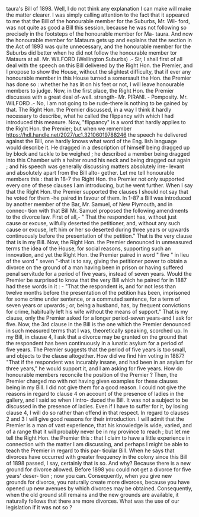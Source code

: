 taura's Bill of 1898. Well, I do not think any explanation I can make will make the matter clearer. I was simply calling attention to the fact that it appeared to me that the Bill of the honourable member for the Suburbs, Mr. Wil- ford, was not quite as good a Bill this session, because he was not following so precisely in the footsteps of the honourable member for Ma- taura. And now the honourable member for Mataura gets up and explains that the section in the Act of 1893 was quite unnecessary, and the honourable member for the Suburbs did better when he did not follow the honourable member tor Mataura at all. Mr. WILFORD (Wellington Suburbs) .- Sir, I shall first of all deal with the speech on this Bill delivered by the Right Hon. the Premier, and I propose to show the House, without the slightest difficulty, that if ever any honourable member in this House turned a somersault the Hon. the Premier has done so : whether he has lit on his feet or not, I will leave honourable members to judge. Now, in the first place, the Right Hon. the Premier discusses with a great deal of-well. strength- Mr. PIRANI. - Pomposity. Mr. WILFORD .- No, I am not going to be rude-there is nothing to be gained by that. The Right Hon. the Premier discussed, in a way I think it hardly necessary to describe, what he called the flippancy with which I had introduced this measure. Now, "flippancy" is a word that hardly applies to the Right Hon. the Premier; but when we remember https://hdl.handle.net/2027/uc1.32106019788246 the speech he delivered against the Bill, one hardly knows what word of the Eng. lish language would describe it. He dragged in a description of himself being dragged up by block and tackle to be weighed ; he described a member being dragged into this Chamber with a halter round his neck and being dragged out again ; and his speech was generally discussing matters absolutely irre- levant and absolutely apart from the Bill alto- gether. Let me tell honourable members this : that in 18-7 the Right Hon. the Premier not only supported every one of these clauses I am introducing, but he went further. When I say that the Right Hon. the Premier supported the clauses I should not say that he voted for them -he paired in favour of them. In 1-87 a Bill was introduced by another member of the Bar, Mr. Samuel, of New Plymouth, and in connec- tion with that Bill Mr. Samuel proposed the following amendments to the divorce law. First of all,- " That the respondent has, without just cause or excuse, wilfully deserted the petitioner, and, without any such cause or excuse, left him or her so deserted during three years or upwards continuously before the presentation of the petition." That is the very clause that is in my Bill. Now, the Right Hon. the Premier denounced in unmeasured terms the idea of the House, for social reasons, supporting such an innovation, and yet the Right Hon. the Premier paired in word " five " in lieu of the word " seven "-that is to say, giving the petitioner power to obtain a divorce on the ground of a man having been in prison or having suffered penal servitude for a period of five years, instead of seven years. Would the Premier be surprised to know that the very Bill which he paired for in 1887 had these words in it : - "That the respondent is, and for not less than twelve months before the presentation of the petition has been, imprisoned for some crime under sentence, or a commuted sentence, for a term of seven years or upwards ; or, being a husband, has, by frequent convictions for crime, habitually left his wife without the means of support." That is my clause, only the Premier asked for a longer period-seven years-and I ask for five. Now, the 3rd clause in the Bill is the one which the Premier denounced in such measured terms that I was, theoretically speaking, scorched up. In my Bill, in clause 4, I ask that a divorce may be granted on the ground that the respondent has been continuously in a lunatic asylum for a period of five years. The Premier suggests that the period of five years is too small, and objects to the clause altogether. How did we find him voting in 1887? "That if the respondent was incurably insane, and had been in an asylum for three years," he would support it, and I am asking for five years. How do honourable members reconcile the position of the Premier ? Then, the Premier charged mo with not having given examples for these clauses being in my Bill. I did not give them for a good reason. I could not give the reasons in regard to clause 4 on account of the presence of ladies in the gallery, and I said so when I intro- duced the Bill. It was not a subject to be discussed in the presence of ladies. Even if I have to suffer for it, by losing clause 4, I will do so rather than offend in that respect. In regard to clauses 2 and 3 I will give good reasons for their introduction. I will admit that the Premier is a man of vast experience, that his knowledge is wide, varied, and of a range that it will probably never be in my province to reach ; but let me tell the Right Hon. the Premier this : that I claim to have a little experience in connection with the matter I am discussing, and perhaps I might be able to teach the Premier in regard to this par- ticular Bill. When he says that divorces have occurred with greater frequency in the colony since this Bill of 1898 passed, I say, certainly that is so. And why? Because there is a new ground for divorce allowed. Before 1898 you could not get a divorce for five years' deser- tion ; now you can. Consequently, when you give new grounds for divorce, you naturally create more divorces, because you have opened up new avenues by which divorces may be obtained. Consequently, when the old ground still remains and the new grounds are available, it naturally follows that there are more divorces. What was the use of our legislation if it was not so ? 